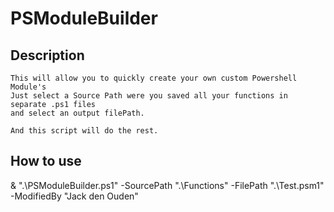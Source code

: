 # PSModuleBuilder

## Description
    This will allow you to quickly create your own custom Powershell Module's
    Just select a Source Path were you saved all your functions in separate .ps1 files
    and select an output filePath.

    And this script will do the rest.
## How to use
& ".\PSModuleBuilder.ps1" -SourcePath ".\Functions" -FilePath ".\Test.psm1" -ModifiedBy "Jack den Ouden"